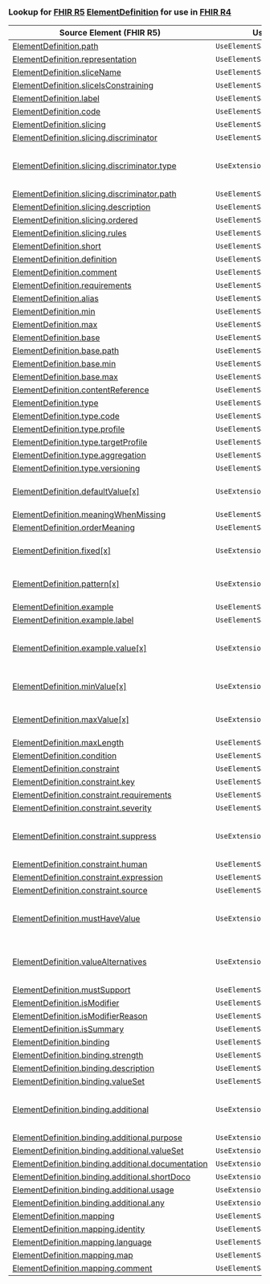### Lookup for [FHIR R5](https://hl7.org/fhir/R5/) [ElementDefinition](https://hl7.org/fhir/R5/ElementDefinition.html) for use in [FHIR R4](https://hl7.org/fhir/R4/)

| Source Element (FHIR R5) | Usage | Target |
| -------------- | ----- | ------ |
| [ElementDefinition.path](https://hl7.org/fhir/R5/ElementDefinition.html#resource) | `UseElementSameName` | [ElementDefinition.path](https://hl7.org/fhir/R4/ElementDefinition.html#resource) |
| [ElementDefinition.representation](https://hl7.org/fhir/R5/ElementDefinition.html#resource) | `UseElementSameName` | [ElementDefinition.representation](https://hl7.org/fhir/R4/ElementDefinition.html#resource) |
| [ElementDefinition.sliceName](https://hl7.org/fhir/R5/ElementDefinition.html#resource) | `UseElementSameName` | [ElementDefinition.sliceName](https://hl7.org/fhir/R4/ElementDefinition.html#resource) |
| [ElementDefinition.sliceIsConstraining](https://hl7.org/fhir/R5/ElementDefinition.html#resource) | `UseElementSameName` | [ElementDefinition.sliceIsConstraining](https://hl7.org/fhir/R4/ElementDefinition.html#resource) |
| [ElementDefinition.label](https://hl7.org/fhir/R5/ElementDefinition.html#resource) | `UseElementSameName` | [ElementDefinition.label](https://hl7.org/fhir/R4/ElementDefinition.html#resource) |
| [ElementDefinition.code](https://hl7.org/fhir/R5/ElementDefinition.html#resource) | `UseElementSameName` | [ElementDefinition.code](https://hl7.org/fhir/R4/ElementDefinition.html#resource) |
| [ElementDefinition.slicing](https://hl7.org/fhir/R5/ElementDefinition.html#resource) | `UseElementSameName` | [ElementDefinition.slicing](https://hl7.org/fhir/R4/ElementDefinition.html#resource) |
| [ElementDefinition.slicing.discriminator](https://hl7.org/fhir/R5/ElementDefinition.html#resource) | `UseElementSameName` | [ElementDefinition.slicing.discriminator](https://hl7.org/fhir/R4/ElementDefinition.html#resource) |
| [ElementDefinition.slicing.discriminator.type](https://hl7.org/fhir/R5/ElementDefinition.html#resource) | `UseExtension` | [http://hl7.org/fhir/5.0/StructureDefinition/extension-ElementDefinition.slicing.discriminator.type](StructureDefinition-ext-R5-ElementDefinition.sl.di.type.html) |
| [ElementDefinition.slicing.discriminator.path](https://hl7.org/fhir/R5/ElementDefinition.html#resource) | `UseElementSameName` | [ElementDefinition.slicing.discriminator.path](https://hl7.org/fhir/R4/ElementDefinition.html#resource) |
| [ElementDefinition.slicing.description](https://hl7.org/fhir/R5/ElementDefinition.html#resource) | `UseElementSameName` | [ElementDefinition.slicing.description](https://hl7.org/fhir/R4/ElementDefinition.html#resource) |
| [ElementDefinition.slicing.ordered](https://hl7.org/fhir/R5/ElementDefinition.html#resource) | `UseElementSameName` | [ElementDefinition.slicing.ordered](https://hl7.org/fhir/R4/ElementDefinition.html#resource) |
| [ElementDefinition.slicing.rules](https://hl7.org/fhir/R5/ElementDefinition.html#resource) | `UseElementSameName` | [ElementDefinition.slicing.rules](https://hl7.org/fhir/R4/ElementDefinition.html#resource) |
| [ElementDefinition.short](https://hl7.org/fhir/R5/ElementDefinition.html#resource) | `UseElementSameName` | [ElementDefinition.short](https://hl7.org/fhir/R4/ElementDefinition.html#resource) |
| [ElementDefinition.definition](https://hl7.org/fhir/R5/ElementDefinition.html#resource) | `UseElementSameName` | [ElementDefinition.definition](https://hl7.org/fhir/R4/ElementDefinition.html#resource) |
| [ElementDefinition.comment](https://hl7.org/fhir/R5/ElementDefinition.html#resource) | `UseElementSameName` | [ElementDefinition.comment](https://hl7.org/fhir/R4/ElementDefinition.html#resource) |
| [ElementDefinition.requirements](https://hl7.org/fhir/R5/ElementDefinition.html#resource) | `UseElementSameName` | [ElementDefinition.requirements](https://hl7.org/fhir/R4/ElementDefinition.html#resource) |
| [ElementDefinition.alias](https://hl7.org/fhir/R5/ElementDefinition.html#resource) | `UseElementSameName` | [ElementDefinition.alias](https://hl7.org/fhir/R4/ElementDefinition.html#resource) |
| [ElementDefinition.min](https://hl7.org/fhir/R5/ElementDefinition.html#resource) | `UseElementSameName` | [ElementDefinition.min](https://hl7.org/fhir/R4/ElementDefinition.html#resource) |
| [ElementDefinition.max](https://hl7.org/fhir/R5/ElementDefinition.html#resource) | `UseElementSameName` | [ElementDefinition.max](https://hl7.org/fhir/R4/ElementDefinition.html#resource) |
| [ElementDefinition.base](https://hl7.org/fhir/R5/ElementDefinition.html#resource) | `UseElementSameName` | [ElementDefinition.base](https://hl7.org/fhir/R4/ElementDefinition.html#resource) |
| [ElementDefinition.base.path](https://hl7.org/fhir/R5/ElementDefinition.html#resource) | `UseElementSameName` | [ElementDefinition.base.path](https://hl7.org/fhir/R4/ElementDefinition.html#resource) |
| [ElementDefinition.base.min](https://hl7.org/fhir/R5/ElementDefinition.html#resource) | `UseElementSameName` | [ElementDefinition.base.min](https://hl7.org/fhir/R4/ElementDefinition.html#resource) |
| [ElementDefinition.base.max](https://hl7.org/fhir/R5/ElementDefinition.html#resource) | `UseElementSameName` | [ElementDefinition.base.max](https://hl7.org/fhir/R4/ElementDefinition.html#resource) |
| [ElementDefinition.contentReference](https://hl7.org/fhir/R5/ElementDefinition.html#resource) | `UseElementSameName` | [ElementDefinition.contentReference](https://hl7.org/fhir/R4/ElementDefinition.html#resource) |
| [ElementDefinition.type](https://hl7.org/fhir/R5/ElementDefinition.html#resource) | `UseElementSameName` | [ElementDefinition.type](https://hl7.org/fhir/R4/ElementDefinition.html#resource) |
| [ElementDefinition.type.code](https://hl7.org/fhir/R5/ElementDefinition.html#resource) | `UseElementSameName` | [ElementDefinition.type.code](https://hl7.org/fhir/R4/ElementDefinition.html#resource) |
| [ElementDefinition.type.profile](https://hl7.org/fhir/R5/ElementDefinition.html#resource) | `UseElementSameName` | [ElementDefinition.type.profile](https://hl7.org/fhir/R4/ElementDefinition.html#resource) |
| [ElementDefinition.type.targetProfile](https://hl7.org/fhir/R5/ElementDefinition.html#resource) | `UseElementSameName` | [ElementDefinition.type.targetProfile](https://hl7.org/fhir/R4/ElementDefinition.html#resource) |
| [ElementDefinition.type.aggregation](https://hl7.org/fhir/R5/ElementDefinition.html#resource) | `UseElementSameName` | [ElementDefinition.type.aggregation](https://hl7.org/fhir/R4/ElementDefinition.html#resource) |
| [ElementDefinition.type.versioning](https://hl7.org/fhir/R5/ElementDefinition.html#resource) | `UseElementSameName` | [ElementDefinition.type.versioning](https://hl7.org/fhir/R4/ElementDefinition.html#resource) |
| [ElementDefinition.defaultValue[x]](https://hl7.org/fhir/R5/ElementDefinition.html#resource) | `UseExtension` | [http://hl7.org/fhir/5.0/StructureDefinition/extension-ElementDefinition.defaultValue](StructureDefinition-ext-R5-ElementDefinition.defaultValue.html) |
| [ElementDefinition.meaningWhenMissing](https://hl7.org/fhir/R5/ElementDefinition.html#resource) | `UseElementSameName` | [ElementDefinition.meaningWhenMissing](https://hl7.org/fhir/R4/ElementDefinition.html#resource) |
| [ElementDefinition.orderMeaning](https://hl7.org/fhir/R5/ElementDefinition.html#resource) | `UseElementSameName` | [ElementDefinition.orderMeaning](https://hl7.org/fhir/R4/ElementDefinition.html#resource) |
| [ElementDefinition.fixed[x]](https://hl7.org/fhir/R5/ElementDefinition.html#resource) | `UseExtension` | [http://hl7.org/fhir/5.0/StructureDefinition/extension-ElementDefinition.fixed](StructureDefinition-ext-R5-ElementDefinition.fixed.html) |
| [ElementDefinition.pattern[x]](https://hl7.org/fhir/R5/ElementDefinition.html#resource) | `UseExtension` | [http://hl7.org/fhir/5.0/StructureDefinition/extension-ElementDefinition.pattern](StructureDefinition-ext-R5-ElementDefinition.pattern.html) |
| [ElementDefinition.example](https://hl7.org/fhir/R5/ElementDefinition.html#resource) | `UseElementSameName` | [ElementDefinition.example](https://hl7.org/fhir/R4/ElementDefinition.html#resource) |
| [ElementDefinition.example.label](https://hl7.org/fhir/R5/ElementDefinition.html#resource) | `UseElementSameName` | [ElementDefinition.example.label](https://hl7.org/fhir/R4/ElementDefinition.html#resource) |
| [ElementDefinition.example.value[x]](https://hl7.org/fhir/R5/ElementDefinition.html#resource) | `UseExtension` | [http://hl7.org/fhir/5.0/StructureDefinition/extension-ElementDefinition.example.value](StructureDefinition-ext-R5-ElementDefinition.ex.value.html) |
| [ElementDefinition.minValue[x]](https://hl7.org/fhir/R5/ElementDefinition.html#resource) | `UseExtension` | [http://hl7.org/fhir/5.0/StructureDefinition/extension-ElementDefinition.minValue](StructureDefinition-ext-R5-ElementDefinition.minValue.html) |
| [ElementDefinition.maxValue[x]](https://hl7.org/fhir/R5/ElementDefinition.html#resource) | `UseExtension` | [http://hl7.org/fhir/5.0/StructureDefinition/extension-ElementDefinition.maxValue](StructureDefinition-ext-R5-ElementDefinition.maxValue.html) |
| [ElementDefinition.maxLength](https://hl7.org/fhir/R5/ElementDefinition.html#resource) | `UseElementSameName` | [ElementDefinition.maxLength](https://hl7.org/fhir/R4/ElementDefinition.html#resource) |
| [ElementDefinition.condition](https://hl7.org/fhir/R5/ElementDefinition.html#resource) | `UseElementSameName` | [ElementDefinition.condition](https://hl7.org/fhir/R4/ElementDefinition.html#resource) |
| [ElementDefinition.constraint](https://hl7.org/fhir/R5/ElementDefinition.html#resource) | `UseElementSameName` | [ElementDefinition.constraint](https://hl7.org/fhir/R4/ElementDefinition.html#resource) |
| [ElementDefinition.constraint.key](https://hl7.org/fhir/R5/ElementDefinition.html#resource) | `UseElementSameName` | [ElementDefinition.constraint.key](https://hl7.org/fhir/R4/ElementDefinition.html#resource) |
| [ElementDefinition.constraint.requirements](https://hl7.org/fhir/R5/ElementDefinition.html#resource) | `UseElementSameName` | [ElementDefinition.constraint.requirements](https://hl7.org/fhir/R4/ElementDefinition.html#resource) |
| [ElementDefinition.constraint.severity](https://hl7.org/fhir/R5/ElementDefinition.html#resource) | `UseElementSameName` | [ElementDefinition.constraint.severity](https://hl7.org/fhir/R4/ElementDefinition.html#resource) |
| [ElementDefinition.constraint.suppress](https://hl7.org/fhir/R5/ElementDefinition.html#resource) | `UseExtension` | [http://hl7.org/fhir/5.0/StructureDefinition/extension-ElementDefinition.constraint.suppress](StructureDefinition-ext-R5-ElementDefinition.co.suppress.html) |
| [ElementDefinition.constraint.human](https://hl7.org/fhir/R5/ElementDefinition.html#resource) | `UseElementSameName` | [ElementDefinition.constraint.human](https://hl7.org/fhir/R4/ElementDefinition.html#resource) |
| [ElementDefinition.constraint.expression](https://hl7.org/fhir/R5/ElementDefinition.html#resource) | `UseElementSameName` | [ElementDefinition.constraint.expression](https://hl7.org/fhir/R4/ElementDefinition.html#resource) |
| [ElementDefinition.constraint.source](https://hl7.org/fhir/R5/ElementDefinition.html#resource) | `UseElementSameName` | [ElementDefinition.constraint.source](https://hl7.org/fhir/R4/ElementDefinition.html#resource) |
| [ElementDefinition.mustHaveValue](https://hl7.org/fhir/R5/ElementDefinition.html#resource) | `UseExtension` | [http://hl7.org/fhir/5.0/StructureDefinition/extension-ElementDefinition.mustHaveValue](StructureDefinition-ext-R5-ElementDefinition.mustHaveValue.html) |
| [ElementDefinition.valueAlternatives](https://hl7.org/fhir/R5/ElementDefinition.html#resource) | `UseExtension` | [http://hl7.org/fhir/5.0/StructureDefinition/extension-ElementDefinition.valueAlternatives](StructureDefinition-ext-R5-ElementDefinition.valueAlternatives.html) |
| [ElementDefinition.mustSupport](https://hl7.org/fhir/R5/ElementDefinition.html#resource) | `UseElementSameName` | [ElementDefinition.mustSupport](https://hl7.org/fhir/R4/ElementDefinition.html#resource) |
| [ElementDefinition.isModifier](https://hl7.org/fhir/R5/ElementDefinition.html#resource) | `UseElementSameName` | [ElementDefinition.isModifier](https://hl7.org/fhir/R4/ElementDefinition.html#resource) |
| [ElementDefinition.isModifierReason](https://hl7.org/fhir/R5/ElementDefinition.html#resource) | `UseElementSameName` | [ElementDefinition.isModifierReason](https://hl7.org/fhir/R4/ElementDefinition.html#resource) |
| [ElementDefinition.isSummary](https://hl7.org/fhir/R5/ElementDefinition.html#resource) | `UseElementSameName` | [ElementDefinition.isSummary](https://hl7.org/fhir/R4/ElementDefinition.html#resource) |
| [ElementDefinition.binding](https://hl7.org/fhir/R5/ElementDefinition.html#resource) | `UseElementSameName` | [ElementDefinition.binding](https://hl7.org/fhir/R4/ElementDefinition.html#resource) |
| [ElementDefinition.binding.strength](https://hl7.org/fhir/R5/ElementDefinition.html#resource) | `UseElementSameName` | [ElementDefinition.binding.strength](https://hl7.org/fhir/R4/ElementDefinition.html#resource) |
| [ElementDefinition.binding.description](https://hl7.org/fhir/R5/ElementDefinition.html#resource) | `UseElementSameName` | [ElementDefinition.binding.description](https://hl7.org/fhir/R4/ElementDefinition.html#resource) |
| [ElementDefinition.binding.valueSet](https://hl7.org/fhir/R5/ElementDefinition.html#resource) | `UseElementSameName` | [ElementDefinition.binding.valueSet](https://hl7.org/fhir/R4/ElementDefinition.html#resource) |
| [ElementDefinition.binding.additional](https://hl7.org/fhir/R5/ElementDefinition.html#resource) | `UseExtension` | [http://hl7.org/fhir/5.0/StructureDefinition/extension-ElementDefinition.binding.additional](StructureDefinition-ext-R5-ElementDefinition.bi.additional.html) |
| [ElementDefinition.binding.additional.purpose](https://hl7.org/fhir/R5/ElementDefinition.html#resource) | `UseExtensionFromAncestor` | - |
| [ElementDefinition.binding.additional.valueSet](https://hl7.org/fhir/R5/ElementDefinition.html#resource) | `UseExtensionFromAncestor` | - |
| [ElementDefinition.binding.additional.documentation](https://hl7.org/fhir/R5/ElementDefinition.html#resource) | `UseExtensionFromAncestor` | - |
| [ElementDefinition.binding.additional.shortDoco](https://hl7.org/fhir/R5/ElementDefinition.html#resource) | `UseExtensionFromAncestor` | - |
| [ElementDefinition.binding.additional.usage](https://hl7.org/fhir/R5/ElementDefinition.html#resource) | `UseExtensionFromAncestor` | - |
| [ElementDefinition.binding.additional.any](https://hl7.org/fhir/R5/ElementDefinition.html#resource) | `UseExtensionFromAncestor` | - |
| [ElementDefinition.mapping](https://hl7.org/fhir/R5/ElementDefinition.html#resource) | `UseElementSameName` | [ElementDefinition.mapping](https://hl7.org/fhir/R4/ElementDefinition.html#resource) |
| [ElementDefinition.mapping.identity](https://hl7.org/fhir/R5/ElementDefinition.html#resource) | `UseElementSameName` | [ElementDefinition.mapping.identity](https://hl7.org/fhir/R4/ElementDefinition.html#resource) |
| [ElementDefinition.mapping.language](https://hl7.org/fhir/R5/ElementDefinition.html#resource) | `UseElementSameName` | [ElementDefinition.mapping.language](https://hl7.org/fhir/R4/ElementDefinition.html#resource) |
| [ElementDefinition.mapping.map](https://hl7.org/fhir/R5/ElementDefinition.html#resource) | `UseElementSameName` | [ElementDefinition.mapping.map](https://hl7.org/fhir/R4/ElementDefinition.html#resource) |
| [ElementDefinition.mapping.comment](https://hl7.org/fhir/R5/ElementDefinition.html#resource) | `UseElementSameName` | [ElementDefinition.mapping.comment](https://hl7.org/fhir/R4/ElementDefinition.html#resource) |
